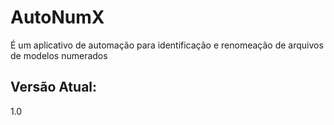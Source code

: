<h1>AutoNumX</h1>

<p>É um aplicativo de automação para identificação e renomeação de arquivos de modelos numerados</p>

<h2>Versão Atual:</h2>
<p>1.0</p>
